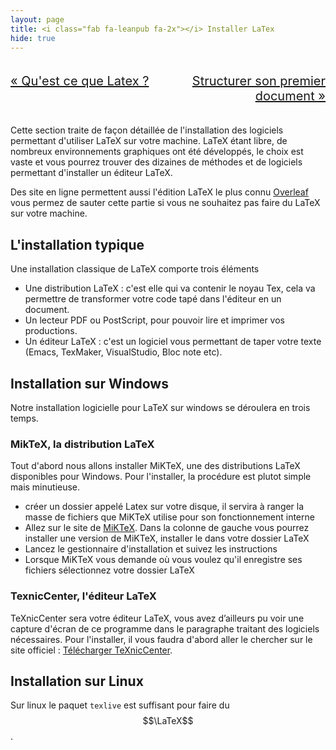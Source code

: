 ```yaml
---
layout: page
title: <i class="fab fa-leanpub fa-2x"></i> Installer LaTex
hide: true
---
```

<!-- Le latex la vie -->
<script type="text/javascript" async
  src="https://cdn.mathjax.org/mathjax/latest/MathJax.js?config=TeX-MML-AM_CHTML">
</script>

<div class="PageNavigation">
    <a class="prev" href="/assets/md/formation/learn_latex/latex">&laquo; Qu'est ce que Latex ? </a>
    <a class="next" href="/assets/md/formation/learn_latex/decouverte/first_doc"> Structurer son premier document &raquo;</a>
</div>

Cette section traite de façon détaillée de l'installation des logiciels permettant d'utiliser LaTeX sur votre machine. LaTeX étant libre, de nombreux environnements graphiques ont été développés, le choix est vaste et vous pourrez trouver des dizaines de méthodes et de logiciels permettant d'installer un éditeur LaTeX.

Des site en ligne permettent aussi l'édition LaTeX le plus connu [Overleaf](https://fr.overleaf.com/) vous permez de sauter cette partie si vous ne souhaitez pas faire du LaTeX sur votre machine. 

## L'installation typique

Une installation classique de LaTeX comporte trois éléments 
* Une distribution LaTeX : c'est elle qui va contenir le noyau Tex, cela va permettre de transformer votre code tapé dans l'éditeur en un document. 
* Un lecteur PDF ou PostScript, pour pouvoir lire et imprimer vos productions.
* Un éditeur LaTeX : c'est un logiciel vous permettant de taper votre texte (Emacs, TexMaker, VisualStudio, Bloc note etc).

## Installation sur Windows
Notre installation logicielle pour LaTeX sur windows se déroulera en trois temps.

### MikTeX, la distribution LaTeX
Tout d'abord nous allons installer MiKTeX, une des distributions LaTeX disponibles pour Windows. Pour l'installer, la procédure est plutot simple mais minutieuse. 
* créer un dossier appelé Latex sur votre disque, il servira à ranger la masse de fichiers que MiKTeX utilise pour son fonctionnement interne
* Allez sur le site de [MiKTeX](https://miktex.org/). Dans la colonne de gauche vous pourrez installer une version de MiKTeX, installer le dans votre dossier LaTeX
* Lancez le gestionnaire d'installation et suivez les instructions 
* Lorsque MiKTeX vous demande où vous voulez qu'il enregistre ses fichiers sélectionnez votre dossier LaTeX

### TexnicCenter, l'éditeur LaTeX

TeXnicCenter sera votre éditeur LaTeX, vous avez d’ailleurs pu voir une capture d'écran de ce programme dans le paragraphe traitant des logiciels nécessaires. Pour l'installer, il vous faudra d'abord aller le chercher sur le site officiel : [Télécharger TeXnicCenter](https://openclassrooms.com/fr/courses/1617396-redigez-des-documents-de-qualite-avec-latex/1617747-installer-latex#/id/r-1622466).

## Installation sur Linux 
Sur linux le paquet `texlive` est suffisant pour faire du $$\LaTeX$$.

<style>
.PageNavigation {
  font-size: 20px;
  width: auto;
  overflow: hidden;
}

.PageNavigation a {
  display: block;
  width: 50%;
  float: left;
  margin: 1em 0;
}

.PageNavigation .next {
  text-align: right;
}
</style>
